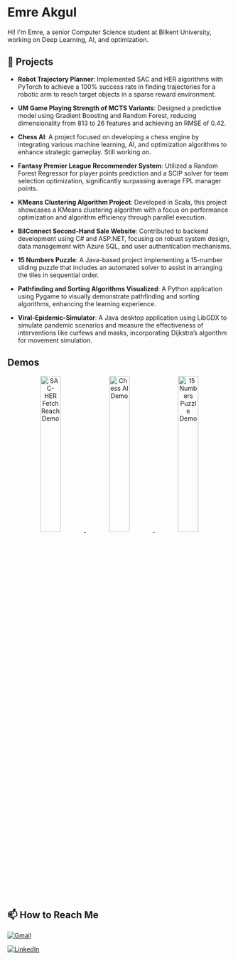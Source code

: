 # Emre Akgul

Hi! I'm Emre, a senior Computer Science student at Bilkent University, working on Deep Learning, AI, and optimization.

## 🚀 Projects
- **Robot Trajectory Planner**: Implemented SAC and HER algorithms with PyTorch to achieve a 100% success rate in finding trajectories for a robotic arm to reach target objects in a sparse reward environment.

- **UM Game Playing Strength of MCTS Variants**: Designed a predictive model using Gradient Boosting and Random Forest, reducing dimensionality from 813 to 26 features and achieving an RMSE of 0.42.

- **Chess AI**: A project focused on developing a chess engine by integrating various machine learning, AI, and optimization algorithms to enhance strategic gameplay. Still working on.

- **Fantasy Premier League Recommender System**: Utilized a Random Forest Regressor for player points prediction and a SCIP solver for team selection optimization, significantly surpassing average FPL manager points.

- **KMeans Clustering Algorithm Project**: Developed in Scala, this project showcases a KMeans clustering algorithm with a focus on performance optimization and algorithm efficiency through parallel execution.

- **BilConnect Second-Hand Sale Website**: Contributed to backend development using C# and ASP.NET, focusing on robust system design, data management with Azure SQL, and user authentication mechanisms.

- **15 Numbers Puzzle**: A Java-based project implementing a 15-number sliding puzzle that includes an automated solver to assist in arranging the tiles in sequential order.

- **Pathfinding and Sorting Algorithms Visualized**: A Python application using Pygame to visually demonstrate pathfinding and sorting algorithms, enhancing the learning experience.

- **Viral-Epidemic-Simulator**: A Java desktop application using LibGDX to simulate pandemic scenarios and measure the effectiveness of interventions like curfews and masks, incorporating Dijkstra’s algorithm for movement simulation.

## Demos
<p align="center">
  <a href="https://youtu.be/pxpdP-3F_zA?si=DHxuSBMeCE9bt-gq">
    <img src="https://img.youtube.com/vi/pxpdP-3F_zA/0.jpg" alt="SAC-HER FetchReach Demo" width="30%">
  </a>
  <a href="https://www.youtube.com/watch?v=NpswOOqAVj8">
    <img src="https://img.youtube.com/vi/NpswOOqAVj8/0.jpg" alt="Chess AI Demo" width="30%">
  </a>
  <a href="https://youtu.be/hsT5_4hQgYg?si=C1gKJ8pI89VSyA7o" style="vertical-align: top;">
    <img src="https://img.youtube.com/vi/hsT5_4hQgYg/0.jpg" alt="15 Numbers Puzzle Demo" width="30%">
  </a>
</p>

## 📫 How to Reach Me
[![Gmail](https://img.shields.io/badge/-Gmail-D14836?style=flat-square&logo=Gmail&logoColor=white)](mailto:yourEmail@gmail.com)

[![LinkedIn](https://img.shields.io/badge/-LinkedIn-0077B5?style=flat-square&logo=linkedin&logoColor=white)](https://linkedin.com/in/akgulemre)

